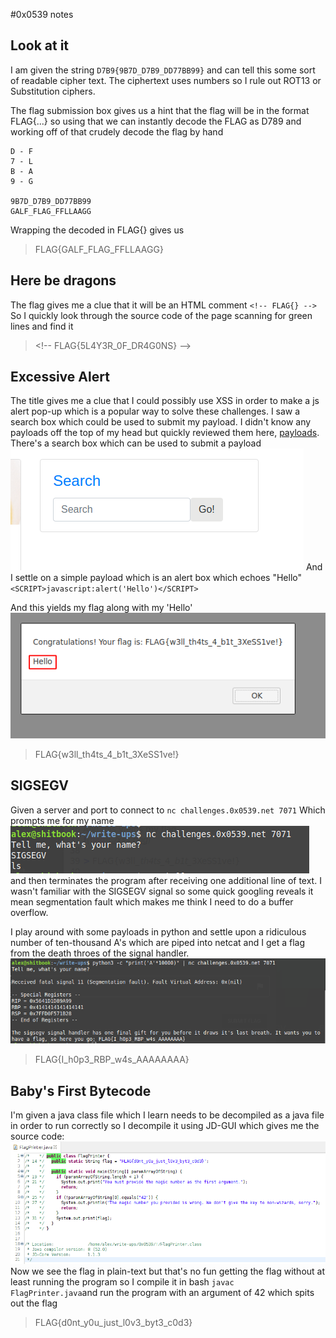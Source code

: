 #0x0539 notes

## Look at it
I am given the string  `D7B9{9B7D_D7B9_DD77BB99}` and can tell this some sort of readable cipher text. The ciphertext 
uses numbers so I rule out ROT13 or Substitution ciphers.

The flag submission box gives us a hint that the flag will be in the format FLAG{...} so using that we can instantly
decode the FLAG as D789 and working off of that crudely decode the flag by hand
```
D - F
7 - L
B - A
9 - G

9B7D_D7B9_DD77BB99
GALF_FLAG_FFLLAAGG
```
Wrapping the decoded in FLAG{} gives us 
> FLAG{GALF_FLAG_FFLLAAGG}

## Here be dragons
The flag gives me a clue that it will be an HTML comment ` <!-- FLAG{} --> `
So I quickly look through the source code of the page scanning for green lines and find it
> <\!-\- FLAG{5L4Y3R_0F_DR4G0NS} -\->

## Excessive Alert
The title gives me a clue that I could possibly use XSS in order to make a js alert pop-up which is a popular way to solve these challenges. I saw a search box which could be used to submit my payload. I didn't know any payloads off the top of my head but quickly reviewed them here, [payloads](https://owasp.org/www-community/xss-filter-evasion-cheatsheet).
There's a search box which can be used to submit a payload 
![search box](./search.png)
And I settle on a simple payload which is an alert box which echoes "Hello"
` <SCRIPT>javascript:alert('Hello')</SCRIPT> `

And this yields my flag along with my 'Hello'
![flag](./xss.png)

> FLAG{w3ll_th4ts_4_b1t_3XeSS1ve!}

## SIGSEGV
Given a server and port to connect to
`nc challenges.0x0539.net 7071`
Which prompts me for my name
![prompt](./sigsegv_prompt.png)
and then terminates the program after receiving one additional line of text. I wasn't familiar with the SIGSEGV signal so some quick googling reveals it mean segmentation fault which makes me think I need to do a buffer overflow. 

I play around with some payloads in python and settle upon a ridiculous number of ten-thousand A's which are piped into netcat and I get a flag from the death throes of the signal handler.
![flag](./sigsegv_flag.png)
> FLAG{I_h0p3_RBP_w4s_AAAAAAAA}

## Baby's First Bytecode
I'm given a java class file which I learn needs to be decompiled as a java file in order to run correctly so I decompile it using JD-GUI which gives me the source code:
![source-code](./java.png)
Now we see the flag in plain-text but that's no fun getting the flag without at least running the program so I compile it in bash `javac FlagPrinter.java`and run the program with an argument of 42 which spits out the flag
> FLAG{d0nt_y0u_just_l0v3_byt3_c0d3}

